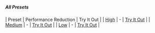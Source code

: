 ##### All Presets

| Preset | Performance Reduction | Try It Out |
| [High](/docs/presets/high) | - | [Try It Out](/editor?preset=high) |
| [Medium](/doc/presets/medium) | - | [Try It Out](/editor?preset=medium) |
| [Low](/docs/presets/low) | - | [Try It Out](/editor?preset=low) |
